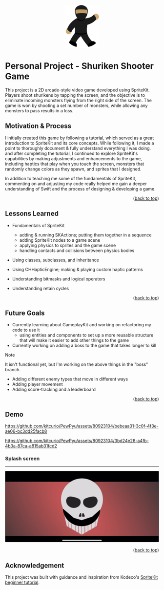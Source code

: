 <a name="readme-top"></a>

<!-- PROJECT LOGO -->
<br />
<div align="center">
  <a href="https://github.com/github_username/repo_name">
    <img src="ninjasprite.png" alt="A sprite of a ninja" width="114" height="140">
  </a>
</div>

<!-- ABOUT THE PROJECT -->
# Personal Project - Shuriken Shooter Game


This project is a 2D arcade-style video game developed using SpriteKit. Players shoot shurikens by tapping the screen, and the objective is to eliminate incoming monsters flying from the right side of the screen. The game is won by shooting a set number of monsters, while allowing any monsters to pass results in a loss. 

## Motivation & Process

I initially created this game by following a tutorial, which served as a great introduction to SpriteKit and its core concepts. While following it, I made a point to thoroughly document & fully understand everything I was doing. and after completing the tutorial, I continued to explore SpriteKit's capabilities by making adjustments and enhancements to the game, including haptics that play when you touch the screen, monsters that randomly change colors as they spawn, and sprites that I designed. 

In addition to teaching me some of the fundamentals of SpriteKit, commenting on and adjusting my code really helped me gain a deeper understanding of Swift and the process of designing & developing a game. 

<p align="right">(<a href="#readme-top">back to top</a>)</p>


<!-- LESSONS LEARNED -->
## Lessons Learned
* Fundamentals of SpriteKit 
  * adding & running SKActions; putting them together in a sequence
  * adding SpriteKit nodes to a game scene
  * applying physics to sprites and the game scene
  * handling contacts and collisions between physics bodies
  
* Using classes, subclasses, and inheritance 

* Using CHHapticEngine; making & playing custom haptic patterns
* Understanding bitmasks and logical operators
* Understanding retain cycles

<p align="right">(<a href="#readme-top">back to top</a>)</p>

<!-- FUTURE GOALS -->
## Future Goals
* Currently learning about GameplayKit and working on refactoring my code to use it
  * using entities and components to set up a more reusable structure that will make it easier to add other things to the game
* Currently working on adding a boss to the game that takes longer to kill

> [!NOTE]
> It isn't functional yet, but I'm working on the above things in the "boss" branch.

* Adding different enemy types that move in different ways
* Adding player movement
* Adding score-tracking and a leaderboard

<p align="right">(<a href="#readme-top">back to top</a>)</p>

## Demo

https://github.com/kitcurio/PewPyu/assets/80923104/bebeaa31-3c0f-4f3e-ae06-bc3dd25facb8


https://github.com/kitcurio/PewPyu/assets/80923104/3bd24e28-a4fb-4b3a-87ca-a815ab31fcd2

### Splash screen
---

<a href="https://github.com/github_username/repo_name">
    <img src="splashscreenpp.jpeg" alt="Splash screen with a skull in the middle of it">
  </a>

<p align="right">(<a href="#readme-top">back to top</a>)</p>

## Acknowledgement 

This project was built with guidance and inspiration from Kodeco's [SpriteKit beginner tutorial](https://www.kodeco.com/71-spritekit-tutorial-for-beginners). 



<!-- MARKDOWN LINKS & IMAGES -->
<!-- https://www.markdownguide.org/basic-syntax/#reference-style-links -->

